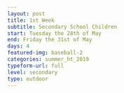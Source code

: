 ```yaml
---
layout: post
title: 1st Week
subtitle: Secondary School Children
start: Tuesday the 28th of May
end: Friday the 31st of May
days: 4
featured-img: baseball-2
categories: summer_ht_2019
typeform-url: full
level: secondary
type: outdoor
---
```

